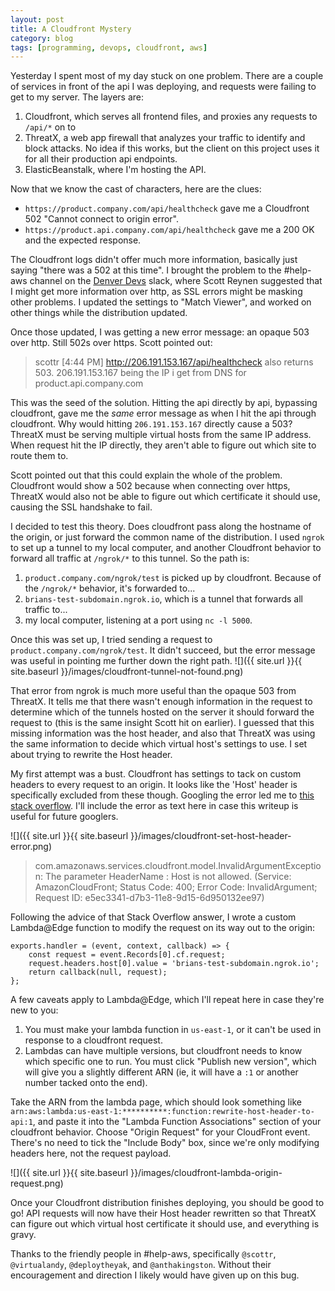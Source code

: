 ```yaml
---
layout: post
title: A Cloudfront Mystery
category: blog
tags: [programming, devops, cloudfront, aws]
---
```


Yesterday I spent most of my day stuck on one problem. There are a couple of services in front of the api I was deploying, and requests were failing to get to my server. The layers are:

1. Cloudfront, which serves all frontend files, and proxies any requests to `/api/*` on to
2. ThreatX, a web app firewall that analyzes your traffic to identify and block attacks. No idea if this works, but the client on this project uses it for all their production api endpoints.
3. ElasticBeanstalk, where I'm hosting the API.

Now that we know the cast of characters, here are the clues:

- `https://product.company.com/api/healthcheck` gave me a Cloudfront 502 "Cannot connect to origin error".
- `https://product.api.company.com/api/healthcheck` gave me a 200 OK and the expected response.

The Cloudfront logs didn't offer much more information, basically just saying "there was a 502 at this time". I brought the problem to the #help-aws channel on the [Denver Devs](https://denverdevs.org) slack, where Scott Reynen suggested that I might get more information over http, as SSL errors might be masking other problems. I updated the settings to "Match Viewer", and worked on other things while the distribution updated.

Once those updated, I was getting a new error message: an opaque 503 over http. Still 502s over https. Scott pointed out:

> scottr [4:44 PM]
> http://206.191.153.167/api/healthcheck also returns 503.
> 206.191.153.167 being the IP i get from DNS for product.api.company.com

This was the seed of the solution. Hitting the api directly by api, bypassing cloudfront, gave me the _same_ error message as when I hit the api through cloudfront. Why would hitting `206.191.153.167` directly cause a 503? ThreatX must be serving multiple virtual hosts from the same IP address. When request hit the IP directly, they aren't able to figure out which site to route them to.

Scott pointed out that this could explain the whole of the problem. Cloudfront would show a 502 because when connecting over https, ThreatX would also not be able to figure out which certificate it should use, causing the SSL handshake to fail.

I decided to test this theory. Does cloudfront pass along the hostname of the origin, or just forward the common name of the distribution. I used `ngrok` to set up a tunnel to my local computer, and another Cloudfront behavior to forward all traffic at `/ngrok/*` to this tunnel. So the path is:

1. `product.company.com/ngrok/test` is picked up by cloudfront. Because of the `/ngrok/*` behavior, it's forwarded to...
2. `brians-test-subdomain.ngrok.io`, which is a tunnel that forwards all traffic to...
3. my local computer, listening at a port using `nc -l 5000`.

Once this was set up, I tried sending a request to `product.company.com/ngrok/test`. It didn't succeed, but the error message was useful in pointing me further down the right path.
![]({{ site.url }}{{ site.baseurl }}/images/cloudfront-tunnel-not-found.png)


That error from ngrok is much more useful than the opaque 503 from ThreatX. It tells me that there wasn't enough information in the request to determine which of the tunnels hosted on the server it should forward the request to (this is the same insight Scott hit on earlier). I guessed that this missing information was the host header, and also that ThreatX was using the same information to decide which virtual host's settings to use. I set about trying to rewrite the Host header.

My first attempt was a bust. Cloudfront has settings to tack on custom headers to every request to an origin. It looks like the 'Host' header is specifically excluded from these though. Googling the error led me to [this stack overflow](https://serverfault.com/questions/888714/send-custom-host-header-with-cloudfront). I'll include the error as text here in case this writeup is useful for future googlers.

![]({{ site.url }}{{ site.baseurl }}/images/cloudfront-set-host-header-error.png)


> com.amazonaws.services.cloudfront.model.InvalidArgumentException: The parameter HeaderName : Host is not allowed. (Service: AmazonCloudFront; Status Code: 400; Error Code: InvalidArgument; Request ID: e5ec3341-d7b3-11e8-9d15-6d950132ee97)

Following the advice of that Stack Overflow answer, I wrote a custom Lambda@Edge function to modify the request on its way out to the origin:

```
exports.handler = (event, context, callback) => {
    const request = event.Records[0].cf.request;
    request.headers.host[0].value = 'brians-test-subdomain.ngrok.io';
    return callback(null, request);
};
```

A few caveats apply to Lambda@Edge, which I'll repeat here in case they're new to you:

1. You must make your lambda function in `us-east-1`, or it can't be used in response to a cloudfront request.
2. Lambdas can have multiple versions, but cloudfront needs to know which specific one to run. You must click "Publish new version", which will give you a slightly different ARN (ie, it will have a `:1` or another number tacked onto the end).

Take the ARN from the lambda page, which should look something like `arn:aws:lambda:us-east-1:**********:function:rewrite-host-header-to-api:1`, and paste it into the "Lambda Function Associations" section of your cloudfront behavior. Choose "Origin Request" for your CloudFront event. There's no need to tick the "Include Body" box, since we're only modifying headers here, not the request payload.

![]({{ site.url }}{{ site.baseurl }}/images/cloudfront-lambda-origin-request.png)

Once your Cloudfront distribution finishes deploying, you should be good to go! API requests will now have their Host header rewritten so that ThreatX can figure out which virtual host certificate it should use, and everything is gravy.

Thanks to the friendly people in #help-aws, specifically `@scottr`, `@virtualandy`, `@deploytheyak`, and `@anthakingston`. Without their encouragement and direction I likely would have given up on this bug.
